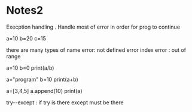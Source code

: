 # Notes2


Execption handling . Handle most of error in order for prog to continue 

a=10
b=20
c=15

there are many types of 
name error: not defined error 
index error : out of range 


a=10
b=0
print(a/b)

a="program"
b=10
print(a+b)

a=[3,4,5]
a.append(10)
print(a)


try--except  : if try is there except must be there 

